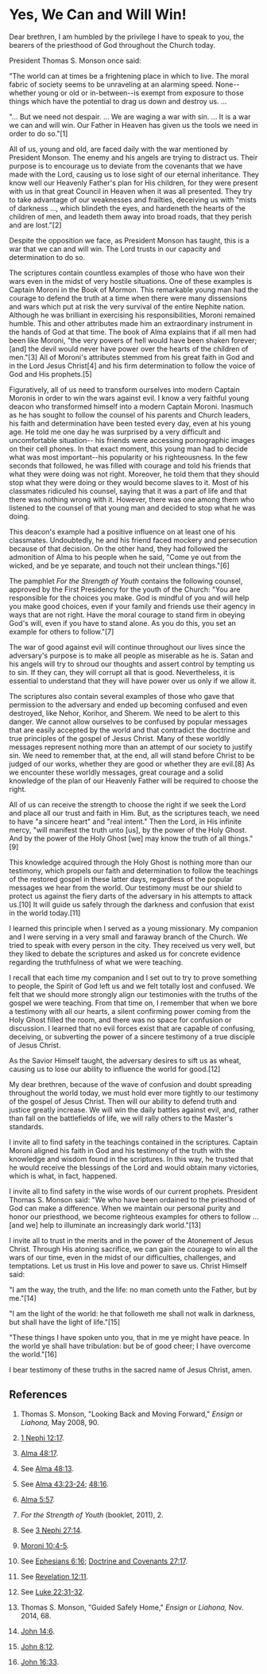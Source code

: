 # Yes, We Can and Will Win!

Dear brethren, I am humbled by the privilege I have to speak to you, the
bearers of the priesthood of God throughout the Church today.

President Thomas S. Monson once said:

"The world can at times be a frightening place in which to live. The moral
fabric of society seems to be unraveling at an alarming speed. None--whether
young or old or in-between--is exempt from exposure to those things which have
the potential to drag us down and destroy us. ...

"... But we need not despair. ... We are waging a war with sin. ... It is a war we
can and will win. Our Father in Heaven has given us the tools we need in order
to do so."[1]

All of us, young and old, are faced daily with the war mentioned by President
Monson. The enemy and his angels are trying to distract us. Their purpose is
to encourage us to deviate from the covenants that we have made with the Lord,
causing us to lose sight of our eternal inheritance. They know well our
Heavenly Father's plan for His children, for they were present with us in that
great Council in Heaven when it was all presented. They try to take advantage
of our weaknesses and frailties, deceiving us with "mists of darkness ..., which
blindeth the eyes, and hardeneth the hearts of the children of men, and
leadeth them away into broad roads, that they perish and are lost."[2]

Despite the opposition we face, as President Monson has taught, this is a war
that we can and will win. The Lord trusts in our capacity and determination to
do so.

The scriptures contain countless examples of those who have won their wars
even in the midst of very hostile situations. One of these examples is Captain
Moroni in the Book of Mormon. This remarkable young man had the courage to
defend the truth at a time when there were many dissensions and wars which put
at risk the very survival of the entire Nephite nation. Although he was
brilliant in exercising his responsibilities, Moroni remained humble. This and
other attributes made him an extraordinary instrument in the hands of God at
that time. The book of Alma explains that if all men had been like Moroni,
"the very powers of hell would have been shaken forever; [and] the devil would
never have power over the hearts of the children of men."[3] All of Moroni's
attributes stemmed from his great faith in God and in the Lord Jesus Christ[4]
and his firm determination to follow the voice of God and His prophets.[5]

Figuratively, all of us need to transform ourselves into modern Captain
Moronis in order to win the wars against evil. I know a very faithful young
deacon who transformed himself into a modern Captain Moroni. Inasmuch as he
has sought to follow the counsel of his parents and Church leaders, his faith
and determination have been tested every day, even at his young age. He told
me one day he was surprised by a very difficult and uncomfortable situation--
his friends were accessing pornographic images on their cell phones. In that
exact moment, this young man had to decide what was most important--his
popularity or his righteousness. In the few seconds that followed, he was
filled with courage and told his friends that what they were doing was not
right. Moreover, he told them that they should stop what they were doing or
they would become slaves to it. Most of his classmates ridiculed his counsel,
saying that it was a part of life and that there was nothing wrong with it.
However, there was one among them who listened to the counsel of that young
man and decided to stop what he was doing.

This deacon's example had a positive influence on at least one of his
classmates. Undoubtedly, he and his friend faced mockery and persecution
because of that decision. On the other hand, they had followed the admonition
of Alma to his people when he said, "Come ye out from the wicked, and be ye
separate, and touch not their unclean things."[6]

The pamphlet _For the Strength of Youth_ contains the following counsel,
approved by the First Presidency for the youth of the Church: "You are
responsible for the choices you make. God is mindful of you and will help you
make good choices, even if your family and friends use their agency in ways
that are not right. Have the moral courage to stand firm in obeying God's
will, even if you have to stand alone. As you do this, you set an example for
others to follow."[7]

The war of good against evil will continue throughout our lives since the
adversary's purpose is to make all people as miserable as he is. Satan and his
angels will try to shroud our thoughts and assert control by tempting us to
sin. If they can, they will corrupt all that is good. Nevertheless, it is
essential to understand that they will have power over us only if we allow it.

The scriptures also contain several examples of those who gave that permission
to the adversary and ended up becoming confused and even destroyed, like
Nehor, Korihor, and Sherem. We need to be alert to this danger. We cannot
allow ourselves to be confused by popular messages that are easily accepted by
the world and that contradict the doctrine and true principles of the gospel
of Jesus Christ. Many of these worldly messages represent nothing more than an
attempt of our society to justify sin. We need to remember that, at the end,
all will stand before Christ to be judged of our works, whether they are good
or whether they are evil.[8] As we encounter these worldly messages, great
courage and a solid knowledge of the plan of our Heavenly Father will be
required to choose the right.

All of us can receive the strength to choose the right if we seek the Lord and
place all our trust and faith in Him. But, as the scriptures teach, we need to
have "a sincere heart" and "real intent." Then the Lord, in His infinite
mercy, "will manifest the truth unto [us], by the power of the Holy Ghost. And
by the power of the Holy Ghost [we] may know the truth of all things."[9]

This knowledge acquired through the Holy Ghost is nothing more than our
testimony, which propels our faith and determination to follow the teachings
of the restored gospel in these latter days, regardless of the popular
messages we hear from the world. Our testimony must be our shield to protect
us against the fiery darts of the adversary in his attempts to attack us.[10]
It will guide us safely through the darkness and confusion that exist in the
world today.[11]

I learned this principle when I served as a young missionary. My companion and
I were serving in a very small and faraway branch of the Church. We tried to
speak with every person in the city. They received us very well, but they
liked to debate the scriptures and asked us for concrete evidence regarding
the truthfulness of what we were teaching.

I recall that each time my companion and I set out to try to prove something
to people, the Spirit of God left us and we felt totally lost and confused. We
felt that we should more strongly align our testimonies with the truths of the
gospel we were teaching. From that time on, I remember that when we bore a
testimony with all our hearts, a silent confirming power coming from the Holy
Ghost filled the room, and there was no space for confusion or discussion. I
learned that no evil forces exist that are capable of confusing, deceiving, or
subverting the power of a sincere testimony of a true disciple of Jesus
Christ.

As the Savior Himself taught, the adversary desires to sift us as wheat,
causing us to lose our ability to influence the world for good.[12]

My dear brethren, because of the wave of confusion and doubt spreading
throughout the world today, we must hold ever more tightly to our testimony of
the gospel of Jesus Christ. Then will our ability to defend truth and justice
greatly increase. We will win the daily battles against evil, and, rather than
fall on the battlefields of life, we will rally others to the Master's
standards.

I invite all to find safety in the teachings contained in the scriptures.
Captain Moroni aligned his faith in God and his testimony of the truth with
the knowledge and wisdom found in the scriptures. In this way, he trusted that
he would receive the blessings of the Lord and would obtain many victories,
which is what, in fact, happened.

I invite all to find safety in the wise words of our current prophets.
President Thomas S. Monson said: "We who have been ordained to the priesthood
of God can make a difference. When we maintain our personal purity and honor
our priesthood, we become righteous examples for others to follow ... [and we]
help to illuminate an increasingly dark world."[13]

I invite all to trust in the merits and in the power of the Atonement of Jesus
Christ. Through His atoning sacrifice, we can gain the courage to win all the
wars of our time, even in the midst of our difficulties, challenges, and
temptations. Let us trust in His love and power to save us. Christ Himself
said:

"I am the way, the truth, and the life: no man cometh unto the Father, but by
me."[14]

"I am the light of the world: he that followeth me shall not walk in darkness,
but shall have the light of life."[15]

"These things I have spoken unto you, that in me ye might have peace. In the
world ye shall have tribulation: but be of good cheer; I have overcome the
world."[16]

I bear testimony of these truths in the sacred name of Jesus Christ, amen.

## References

  1. Thomas S. Monson, "Looking Back and Moving Forward," _Ensign_ or _Liahona,_ May 2008, 90.

  2. [1 Nephi 12:17](https://www.lds.org/scriptures/bofm/1-ne/12.17?lang=eng#16).

  3. [Alma 48:17](https://www.lds.org/scriptures/bofm/alma/48.17?lang=eng#16).

  4. See [Alma 48:13](https://www.lds.org/scriptures/bofm/alma/48.13?lang=eng#12).

  5. See [Alma 43:23-24](https://www.lds.org/scriptures/bofm/alma/43.23-24?lang=eng#22); [48:16](https://www.lds.org/scriptures/bofm/alma/48.16?lang=eng#15).

  6. [Alma 5:57](https://www.lds.org/scriptures/bofm/alma/5.57?lang=eng#56).

  7. _For the Strength of Youth_ (booklet, 2011), 2.

  8. See [3 Nephi 27:14](https://www.lds.org/scriptures/bofm/3-ne/27.14?lang=eng#13).

  9. [Moroni 10:4-5](https://www.lds.org/scriptures/bofm/moro/10.4-5?lang=eng#3).

  10. See [Ephesians 6:16](https://www.lds.org/scriptures/nt/eph/6.16?lang=eng#15); [Doctrine and Covenants 27:17](https://www.lds.org/scriptures/dc-testament/dc/27.17?lang=eng#16).

  11. See [Revelation 12:11](https://www.lds.org/scriptures/nt/rev/12.11?lang=eng#10).

  12. See [Luke 22:31-32](https://www.lds.org/scriptures/nt/luke/22.31-32?lang=eng#30).

  13. Thomas S. Monson, "Guided Safely Home," _Ensign_ or _Liahona,_ Nov. 2014, 68.

  14. [John 14:6](https://www.lds.org/scriptures/nt/john/14.6?lang=eng#5).

  15. [John 8:12](https://www.lds.org/scriptures/nt/john/8.12?lang=eng#11).

  16. [John 16:33](https://www.lds.org/scriptures/nt/john/16.33?lang=eng#32).


